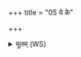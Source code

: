+++
title = "05 ये के"

+++
<details><summary>मूलम् (WS)</summary>

ये के चेदमुपासौषुर्वातस्येव पृथग्यतः ।  
अङ्गो नु सर्वे ब्रूताहेयमरसं विषम् ॥ ५ ॥
</details>